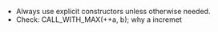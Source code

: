 - Always use explicit constructors unless otherwise needed.
- Check: CALL_WITH_MAX(++a, b); why a incremet